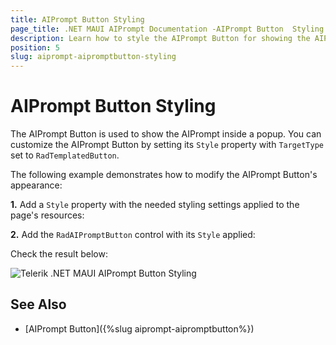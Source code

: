 ```yaml
---
title: AIPrompt Button Styling
page_title: .NET MAUI AIPrompt Documentation -AIPrompt Button  Styling
description: Learn how to style the AIPrompt Button for showing the AIPrompt inside a popup in the Telerik .NET MAUI AIPrompt control.
position: 5
slug: aiprompt-aipromptbutton-styling
---
```


# AIPrompt Button Styling

The AIPrompt Button is used to show the AIPrompt inside a popup. You can customize the AIPrompt Button by setting its `Style` property with `TargetType` set to `RadTemplatedButton`.

The following example demonstrates how to modify the AIPrompt Button's appearance:

**1.** Add a `Style` property with the needed styling settings applied to the page's resources:

<snippet id='aiprompt-airpromtbutton-style'/>

**2.** Add the `RadAIPromptButton` control with its `Style` applied:

<snippet id='aiprompt-airpromtbutton-styling-xaml'/>

Check the result below:

![Telerik .NET MAUI AIPrompt Button Styling](images/aiprompt-aipromptbutton-styling.png)

## See Also

- [AIPrompt Button]({%slug aiprompt-aipromptbutton%})
